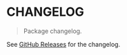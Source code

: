 # CHANGELOG

> Package changelog.

See [GitHub Releases](https://github.com/stdlib-js/math-base-assert-is-negative-integer/releases) for the changelog.